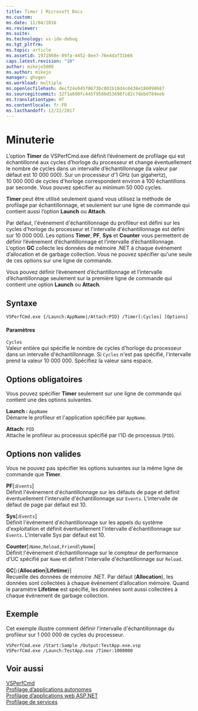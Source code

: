 ```yaml
---
title: Timer | Microsoft Docs
ms.custom: 
ms.date: 11/04/2016
ms.reviewer: 
ms.suite: 
ms.technology: vs-ide-debug
ms.tgt_pltfrm: 
ms.topic: article
ms.assetid: 1971868e-89fa-4452-8ee7-76e4daf31b66
caps.latest.revision: "10"
author: mikejo5000
ms.author: mikejo
manager: ghogen
ms.workload: multiple
ms.openlocfilehash: decf24e945f0673bc801b18d4c0438e186098687
ms.sourcegitcommit: 32f1a690fc445f9586d53698fc82c7debd784eeb
ms.translationtype: HT
ms.contentlocale: fr-FR
ms.lasthandoff: 12/22/2017
---
```

# <a name="timer"></a>Minuterie
L’option **Timer** de VSPerfCmd.exe définit l’événement de profilage qui est échantillonné aux cycles d’horloge du processeur et change éventuellement le nombre de cycles dans un intervalle d’échantillonnage (la valeur par défaut est 10 000 000). Sur un processeur d'1 GHz (un gigahertz), 10 000 000 de cycles d'horloge correspondent environ à 100 échantillons par seconde. Vous pouvez spécifier au minimum 50 000 cycles.  
  
 **Timer** peut être utilisé seulement quand vous utilisez la méthode de profilage par échantillonnage, et seulement sur une ligne de commande qui contient aussi l’option **Launch** ou **Attach**.  
  
 Par défaut, l'événement d'échantillonnage du profileur est défini sur les cycles d'horloge du processeur et l'intervalle d'échantillonnage est défini sur 10 000 000. Les options **Timer**, **PF**, **Sys** et **Counter** vous permettent de définir l’événement d’échantillonnage et l’intervalle d’échantillonnage. L’option **GC** collecte les données de mémoire .NET à chaque événement d’allocation et de garbage collection. Vous ne pouvez spécifier qu'une seule de ces options sur une ligne de commande.  
  
 Vous pouvez définir l’événement d’échantillonnage et l’intervalle d’échantillonnage seulement sur la première ligne de commande qui contient une option **Launch** ou **Attach**.  
  
## <a name="syntax"></a>Syntaxe  
  
```  
VSPerfCmd.exe {/Launch:AppName|/Attach:PID} /Timer[:Cycles] [Options]  
```  
  
#### <a name="parameters"></a>Paramètres  
 `Cycles`  
 Valeur entière qui spécifie le nombre de cycles d'horloge du processeur dans un intervalle d'échantillonnage. Si `Cycles` n'est pas spécifié, l'intervalle prend la valeur 10 000 000. Spécifiez la valeur sans espace.  
  
## <a name="required-options"></a>Options obligatoires  
 Vous pouvez spécifier **Timer** seulement sur une ligne de commande qui contient une des options suivantes.  
  
 **Launch :** `AppName`  
 Démarre le profileur et l'application spécifiée par `AppName`.  
  
 **Attach:** `PID`  
 Attache le profileur au processus spécifié par l'ID de processus (`PID`).  
  
## <a name="invalid-options"></a>Options non valides  
 Vous ne pouvez pas spécifier les options suivantes sur la même ligne de commande que **Timer**.  
  
 **PF**[**:**`Events`]  
 Définit l'événement d'échantillonnage sur les défauts de page et définit éventuellement l'intervalle d'échantillonnage sur `Events`. L'intervalle de défaut de page par défaut est 10.  
  
 **Sys**[**:**`Events`]  
 Définit l'événement d'échantillonnage sur les appels du système d'exploitation et définit éventuellement l'intervalle d'échantillonnage sur `Events`. L'intervalle Sys par défaut est 10.  
  
 **Counter**[**:**`Name,Reload,FriendlyName`]  
 Définit l'événement d'échantillonnage sur le compteur de performance d'UC spécifié par `Name` et définit l'intervalle d'échantillonnage sur `Reload`.  
  
 **GC**[**:**{**Allocation**&#124;**Lifetime**}]  
 Recueille des données de mémoire .NET. Par défaut (**Allocation**), les données sont collectées à chaque événement d’allocation mémoire. Quand le paramètre **Lifetime** est spécifié, les données sont aussi collectées à chaque événement de garbage collection.  
  
## <a name="example"></a>Exemple  
 Cet exemple illustre comment définir l'intervalle d'échantillonnage du profileur sur 1 000 000 de cycles du processeur.  
  
```  
VSPerfCmd.exe /Start:Sample /Output:TestApp.exe.vsp  
VSPerfCmd.exe /Launch:TestApp.exe /Timer:1000000  
```  
  
## <a name="see-also"></a>Voir aussi  
 [VSPerfCmd](../profiling/vsperfcmd.md)   
 [Profilage d’applications autonomes](../profiling/command-line-profiling-of-stand-alone-applications.md)   
 [Profilage d’applications web ASP.NET](../profiling/command-line-profiling-of-aspnet-web-applications.md)   
 [Profilage de services](../profiling/command-line-profiling-of-services.md)